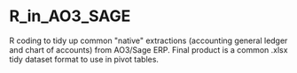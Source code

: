 # R_in_AO3_SAGE
R coding to tidy up common "native" extractions (accounting general ledger and chart of accounts) from AO3/Sage ERP. Final product is a common .xlsx tidy dataset format to use in pivot tables.
